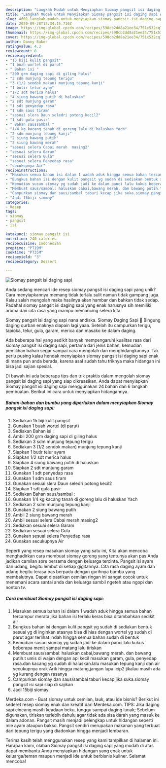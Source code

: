 ```yaml
---
description: "Langkah Mudah untuk Menyiapkan Siomay pangsit isi daging sapi Anti Gagal"
title: "Langkah Mudah untuk Menyiapkan Siomay pangsit isi daging sapi Anti Gagal"
slug: 4601-langkah-mudah-untuk-menyiapkan-siomay-pangsit-isi-daging-sapi-anti-gagal
date: 2020-09-28T12:34:15.716Z
image: https://img-global.cpcdn.com/recipes/598cb2dd8a21ee34/751x532cq70/siomay-pangsit-isi-daging-sapi-foto-resep-utama.jpg
thumbnail: https://img-global.cpcdn.com/recipes/598cb2dd8a21ee34/751x532cq70/siomay-pangsit-isi-daging-sapi-foto-resep-utama.jpg
cover: https://img-global.cpcdn.com/recipes/598cb2dd8a21ee34/751x532cq70/siomay-pangsit-isi-daging-sapi-foto-resep-utama.jpg
author: Danny Baker
ratingvalue: 4.3
reviewcount: 8
recipeingredient:
- "15 biji kulit pangsit"
- "1 buah wortel di parut"
- " Bahan isi "
- "200 grm daging sapi di giling halus"
- "3 sdm munjung tepung terigu"
- "3 (1/2 sendok makan) munjung tepung kanji"
- "1 butir telur ayam"
- "1/2 sdt merica halus"
- "4 siung bawang putih di haluskan"
- "2 sdt munjung garam"
- "1 sdt penyedap rasa"
- "1 sdm saus tiram"
- "sesuai slera Daun seledri potong kecil2"
- "1 sdt gula pasir"
- " Bahan saussambal "
- "1/4 kg kacang tanah di goreng lalu di haluskan Yach"
- "2 sdm munjung tepung kanji"
- "2 siung bawang putih"
- "2 siung bawang merah"
- "sesuai selera Cabai merah  masing2"
- "sesuai selera Garam"
- "sesuai selera Gula"
- "sesuai selera Penyedap rasa"
- "secukupnya Air"
recipeinstructions:
- "Masukan semua bahan isi dalam 1 wadah aduk hingga semua bahan tercampur merata jika bahan isi terlalu keras bisa ditambahkan sedikit air"
- "Bungkus bahan isi dengan kulit pangsit yg sudah di sediakan bentuk sesuai yg di inginkan atasnya bisa di hias dengan wortel yg sudah di parut agar terlihat indah hingga semua bahan sudah di bentuk"
- "Kemudian susun siomay yg sudah jadi ke dalam panci lalu kukus beberapa menit sampai matang lalu tiriskan"
- "Membuat saus/sambal: haluskan cabai,bawang merah. dan bawang putih.t umis di wajan dengan api kecil masukan garam, gula, penyedap rasa.dan kacang yg sudah di haluskan.lalu masukan tepung kanji dan air secukupnya orak Arik hingga matang,jangan lupa icip2 jikalau masih ada yg kurang dengan rasanya"
- "Campurkan siomay dan saus/sambal taburi kecap jika suka.siomay pangsit isi sapi siap di sajikan"
- "Jadi 15biji siomay"
categories:
- Resep
tags:
- siomay
- pangsit
- isi

katakunci: siomay pangsit isi 
nutrition: 240 calories
recipecuisine: Indonesian
preptime: "PT19M"
cooktime: "PT35M"
recipeyield: "3"
recipecategory: Dessert

---
```



![Siomay pangsit isi daging sapi](https://img-global.cpcdn.com/recipes/598cb2dd8a21ee34/751x532cq70/siomay-pangsit-isi-daging-sapi-foto-resep-utama.jpg)

Anda sedang mencari ide resep siomay pangsit isi daging sapi yang unik? Cara menyiapkannya memang tidak terlalu sulit namun tidak gampang juga. Kalau salah mengolah maka hasilnya akan hambar dan bahkan tidak sedap. Padahal siomay pangsit isi daging sapi yang enak harusnya sih memiliki aroma dan cita rasa yang mampu memancing selera kita.

Siomay pangsit isi daging sapi nana andiska. Siomay Daging Sapi 🍖 Bingung daging qurban enaknya diapain lagi yaaa. Setelah itu campurkan terigu, tapioka, telur, gula, garam, merica dan masako ke dalam daging.

Ada beberapa hal yang sedikit banyak mempengaruhi kualitas rasa dari siomay pangsit isi daging sapi, pertama dari jenis bahan, kemudian pemilihan bahan segar sampai cara mengolah dan menghidangkannya. Tak perlu pusing kalau hendak menyiapkan siomay pangsit isi daging sapi enak di mana pun anda berada, karena asal sudah tahu triknya maka hidangan ini bisa jadi sajian spesial.


Di bawah ini ada beberapa tips dan trik praktis dalam mengolah siomay pangsit isi daging sapi yang siap dikreasikan. Anda dapat menyiapkan Siomay pangsit isi daging sapi menggunakan 24 bahan dan 6 langkah pembuatan. Berikut ini cara untuk menyiapkan hidangannya.

<!--inarticleads1-->

##### Bahan-bahan dan bumbu yang diperlukan dalam menyiapkan Siomay pangsit isi daging sapi:

1. Sediakan 15 biji kulit pangsit
1. Gunakan 1 buah wortel (di parut)
1. Sediakan  Bahan isi :
1. Ambil 200 grm daging sapi di giling halus
1. Sediakan 3 sdm munjung tepung terigu
1. Sediakan 3 (1/2 sendok makan) munjung tepung kanji
1. Siapkan 1 butir telur ayam
1. Siapkan 1/2 sdt merica halus
1. Siapkan 4 siung bawang putih di haluskan
1. Siapkan 2 sdt munjung garam
1. Gunakan 1 sdt penyedap rasa
1. Gunakan 1 sdm saus tiram
1. Gunakan sesuai slera Daun seledri potong kecil2
1. Siapkan 1 sdt gula pasir
1. Sediakan  Bahan saus/sambal :
1. Gunakan 1/4 kg kacang tanah di goreng lalu di haluskan Yach
1. Sediakan 2 sdm munjung tepung kanji
1. Gunakan 2 siung bawang putih
1. Ambil 2 siung bawang merah
1. Ambil sesuai selera Cabai merah  masing2
1. Sediakan sesuai selera Garam
1. Sediakan sesuai selera Gula
1. Gunakan sesuai selera Penyedap rasa
1. Gunakan secukupnya Air


Seperti yang resep masakan siomay yang satu ini, Kita akan mencoba menghadirkan cara membuat siomay goreng yang tentunya akan pas Anda jadikan camilan sore bersama dengan keluarga tercinta. Pangsit isi ayam dan udang, begitu lembut di setiap gigitannya. Cita rasa daging ayam dan udang begitu terasa pas berpadu dengan gurihnya bumbu yang membalutnya. Dapat dipastikan cemilan ringan ini sangat cocok untuk menemani acara santai anda dan keluarga sambil ngeteh atau ngopi dan nonton tv. 

<!--inarticleads2-->

##### Cara membuat Siomay pangsit isi daging sapi:

1. Masukan semua bahan isi dalam 1 wadah aduk hingga semua bahan tercampur merata jika bahan isi terlalu keras bisa ditambahkan sedikit air
1. Bungkus bahan isi dengan kulit pangsit yg sudah di sediakan bentuk sesuai yg di inginkan atasnya bisa di hias dengan wortel yg sudah di parut agar terlihat indah hingga semua bahan sudah di bentuk
1. Kemudian susun siomay yg sudah jadi ke dalam panci lalu kukus beberapa menit sampai matang lalu tiriskan
1. Membuat saus/sambal: haluskan cabai,bawang merah. dan bawang putih.t umis di wajan dengan api kecil masukan garam, gula, penyedap rasa.dan kacang yg sudah di haluskan.lalu masukan tepung kanji dan air secukupnya orak Arik hingga matang,jangan lupa icip2 jikalau masih ada yg kurang dengan rasanya
1. Campurkan siomay dan saus/sambal taburi kecap jika suka.siomay pangsit isi sapi siap di sajikan
1. Jadi 15biji siomay


Merdeka.com - Buat siomay untuk cemilan, lauk, atau ide bisnis? Berikut ini sederet resep siomay enak dan kreatif dari Merdeka.com. TIPS: Jika daging sapi cincang masih keadaan beku, tunggu sampai daging lunak; Sebelum digunakan, tiriskan terlebih dahulu agar tidak ada sisa darah yang masuk ke dalam adonan. Pangsit masih menjadi pelengkap untuk hidangan seperti mie ayam ataupun bakso. Pangsit sendiri merupakan makanan yang terbuat dari tepung terigu yang diadonkan hingga menjadi lembaran. 

Terima kasih telah menggunakan resep yang kami tampilkan di halaman ini. Harapan kami, olahan Siomay pangsit isi daging sapi yang mudah di atas dapat membantu Anda menyiapkan hidangan yang enak untuk keluarga/teman maupun menjadi ide untuk berbisnis kuliner. Selamat mencoba!
